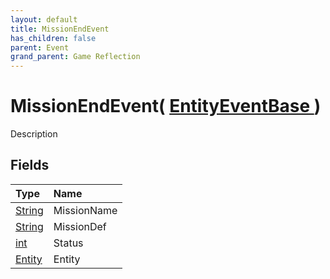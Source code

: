 ```yaml
---
layout: default
title: MissionEndEvent
has_children: false
parent: Event
grand_parent: Game Reflection
---
```

# MissionEndEvent( [ EntityEventBase ](/riftbreaker-wiki/docs/game-reflection/events/entity_event_base/) )
Description 

## Fields

| Type | Name |
|:----------|:--------------|
| [String](/riftbreaker-wiki/docs/game-reflection/components/string/) | MissionName |
| [String](/riftbreaker-wiki/docs/game-reflection/components/string/) | MissionDef |
| [int](/riftbreaker-wiki/docs/game-reflection/enums/int/) | Status |
| [Entity](/riftbreaker-wiki/docs/game-reflection/classes/entity/) | Entity |

